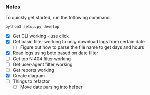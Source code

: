 ### Notes

To quickly get started, run the following command.

```
python3 setup.py develop
```

 - [x] Get CLI working - use click
 - [x] Get basic filter working to only download logs from certain date
   - [ ] Figure out how to parse the file name to get days and hours
 - [x] Read logs using boto based on date filter
 - [ ] Get top N 404 filter working
 - [ ] Get user-agent filter working
 - [ ] Get reports working
 - [x] Create diagram
 - [ ] Things to refactor
    - [ ] Move date parsing into helper
